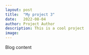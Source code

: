 ```yaml
---
layout: post
title:  "My project 3"
date:   2022-08-04
author: Project Author
description: This is a cool project
image: 
---
```


Blog content

